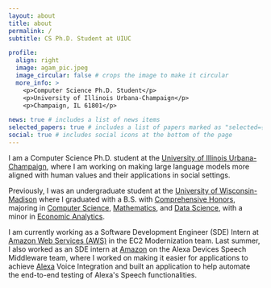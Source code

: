 ```yaml
---
layout: about
title: about
permalink: /
subtitle: CS Ph.D. Student at UIUC

profile:
  align: right
  image: agam_pic.jpeg
  image_circular: false # crops the image to make it circular
  more_info: >
    <p>Computer Science Ph.D. Student</p>
    <p>University of Illinois Urbana-Champaign</p>
    <p>Champaign, IL 61801</p>

news: true # includes a list of news items
selected_papers: true # includes a list of papers marked as "selected={true}"
social: true # includes social icons at the bottom of the page
---
```


I am a Computer Science Ph.D. student at the [University of Illinois Urbana-Champaign](https://www.cs.wisc.edu/), where I am working on making large language models more aligned with human values and their applications in social settings.

Previously, I was an undergraduate student at the [University of Wisconsin-Madison](https://www.wisc.edu/) where I graduated with a B.S. with [Comprehensive Honors](https://honors.ls.wisc.edu/honors-degree-tracks/#comprehensive-honors), majoring in [Computer Science](https://www.cs.wisc.edu/), [Mathematics](https://math.wisc.edu/), and [Data Science](https://datascience.wisc.edu/), with a minor in [Economic Analytics](https://econ.wisc.edu/).

I am currently working as a Software Development Engineer (SDE) Intern at [Amazon Web Services (AWS)](https://aws.amazon.com/) in the EC2 Modernization team. Last summer, I also worked as an SDE intern at [Amazon]("https://twitter.com/amazon") on the Alexa Devices Speech Middleware team, where I worked on making it easier for applications to achieve [Alexa](https://twitter.com/alexa99) Voice Integration and built an application to help automate the end-to-end testing of Alexa's Speech functionalities.